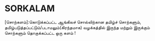 SORKALAM
========

[சொற்களம்]:கொடுக்கப்பட்ட ஆங்கிலச் சொல்லிற்கான தமிழ்ச் சொற்களும், தமிழ்படுத்தப்பட்டும்/படாமலும்(கிரந்தமாக) வழக்கத்தில் இருந்த மற்றும் இருக்கும் சொற்களும்
தொகுக்கப்பட்ட ஒரு களம் !
